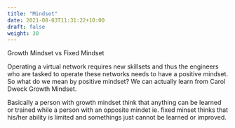 ```yaml
---
title: "Mindset"
date: 2021-08-03T11:31:22+10:00
draft: false
weight: 30
---
```


Growth Mindset vs Fixed Mindset

Operating a virtual network requires new skillsets and thus the engineers who are tasked to operate these networks needs to have a positive mindset. So what do we mean by positive mindset? We can actually learn from Carol Dweck Growth Mindset. 

Basically a person with growth mindset think that anything can be learned or trained while a person with an opposite mindet ie. fixed minset thinks that his/her ability is limited and somethings just cannot be learned or improved. 